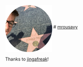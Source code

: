 <img src="Images/Profilepic_round.png" width="150" align="middle"/>
# <a href="http://mrousavy.github.io">mrousavy</a>

Thanks to [jingafreak](http://github.com/jingafreak)!

